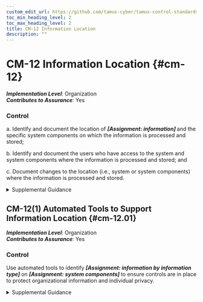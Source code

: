 ```yaml
---
custom_edit_url: https://github.com/tamus-cyber/tamus-control-standards/tree/main/content/tamus.edu/TAMUS_profile.yaml
toc_min_heading_level: 2
toc_max_heading_level: 2
title: CM-12 Information Location
description: ""
---
```


# CM-12 Information Location {#cm-12}

_**Implementation Level**_: Organization\
_**Contributes to Assurance**_: Yes

### Control



a. Identify and document the location of <strong title="cm-12_odp"> <em>[Assignment: information]</em> </strong> and the specific system components on which the information is processed and stored;

b. Identify and document the users who have access to the system and system components where the information is processed and stored; and

c. Document changes to the location (i.e., system or system components) where the information is processed and stored.


<details><summary>Supplemental Guidance</summary>Information location addresses the need to understand where information is being processed and stored. Information location includes identifying where specific information types and information reside in system components and how information is being processed so that information flow can be understood and adequate protection and policy management provided for such information and system components. The security category of the information is also a factor in determining the controls necessary to protect the information and the system component where the information resides (see [FIPS 199](#628d22a1-6a11-4784-bc59-5cd9497b5445) ). The location of the information and system components is also a factor in the architecture and design of the system (see [SA-4](/catalog/sa/sa-04), [SA-8](/catalog/sa/sa-08), [SA-17](/catalog/sa/sa-17)).</details>


## CM-12(1) Automated Tools to Support Information Location {#cm-12.01}

_**Implementation Level**_: Organization\
_**Contributes to Assurance**_: Yes

### Control

Use automated tools to identify <strong title="cm-12.01_odp.01"> <em>[Assignment: information by information type]</em> </strong> on <strong title="cm-12.01_odp.02"> <em>[Assignment: system components]</em> </strong> to ensure controls are in place to protect organizational information and individual privacy.


<details><summary>Supplemental Guidance</summary>The use of automated tools helps to increase the effectiveness and efficiency of the information location capability implemented within the system. Automation also helps organizations manage the data produced during information location activities and share such information across the organization. The output of automated information location tools can be used to guide and inform system architecture and design decisions.</details>
